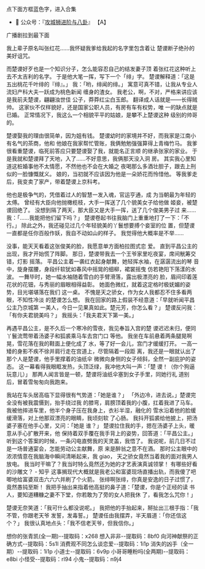 点下面方框蓝色字，进入合集

- 👯 公众号：『[攻城狮进阶与八卦](https://mp.weixin.qq.com/s/uFRiGgJMYHPU2TCAZdHuCg)』
  【A】

广播剧拉到最下面

我上辈子原名叫张红花……我怀疑我爹给我起的名字里包含着让
楚谡断子绝孙的美好诅咒。

而楚谡好歹也是一个知识分子，怎么能容忍自己的结发妻子顶
着张红花这种听上去不太吉利的名字。
于是他大笔一挥，写下一个「绯」字。
楚谡解释道：「这是五出桃花千叶绯的『绯』。」
我：「哟，绯闻的绯。」
寓意可真不错，让我从专业人流妇产科大夫一跃成为桃色新闻
缠身的渣女。
我老公，啊，不对，严格来讲应该是我前夫楚谡，翩翩浊世佳
公子，莽莽红尘白玉郎。
翻译成人话就是——长得贼帅。
这家伙不仅样貌好，还是国家公职人员，有房有车有权势，唯
一的缺点就是已婚。
正常情况下，我这么一个相貌平平的姑娘，是攀不上楚谡这种
级别的帅哥的。

楚谡娶我的理由很简单，因为姐有钱。
楚谡幼时的家境并不好，而我家是江南小有名气的茶商，他和
他娘在我家帮忙管账，我俩勉勉强强算得上青梅竹马。
我爹很看重楚谡，临死前答应只要楚谡娶了我，就能名正言顺
的继承张家的家业。
于是我就和楚谡拜了天地，入了……不好意思，我俩那天没入洞
房。
其实我心里知道这桩婚事他不太情愿，不然他也不会在大婚之
夜喝那么多酒壮胆子，跟去上刑似的一脸慷慨就义。
娘的，当初就不应该因为他是一朵娇花而怜惜他。
等我爹走后，我变卖了家产，带着楚谡上京科考。







他也是极争气的，凭借着过人的智慧一发入魂，官运亨通，成
为当朝最为年轻的太傅。
曾经有大臣向他抛橄榄枝，大手一挥送了几个貌美女子给他做
姬妾，被楚谡回绝了。
没想到隔了两天，那大臣又是大手一挥，送了几个俊美男子过
来……
我：「……我能把他们留下吗？」
楚谡卷起书往我脑门上重重地打了一下：「不行。」
除此之外，我还碰见过几个年轻貌美的丫鬟想要搏个妾室的位
置，但楚谡一直都是任你百般作妖，我自不动如山的样子。
我觉得他大概率是不举……







没事，能天天看着这张俊美的脸，我愿意单方面柏拉图式恋
爱。
直到平昌公主的出现，我才开始慌了阵脚。
那日，楚谡带我去一个王爷家里吃夜宴，席间觥筹交错，灯影
摇落。
平昌公主着一袭红衣起身献舞，她轻挥水袖，在潺潺流出的琴
音中，旋身摆腰，身段纤软犹如春风中摇晃的细柳，裙裳摇曳
仿若艳阳下荡漾的水波。
一舞毕时，她一幅水袖随着雪白的手臂滑落，露出极漂亮的
脸，眉间印着莲花状的花钿，与秀丽的眉眼相得益彰。
她面色微红，就着这定格时极妩媚的姿势，目光堪堪落在我们
这一桌。
不愧是天之骄女，作为女人我都忍不住多看两眼，不知性冷淡
的楚谡怎么想。
我在回家的路上假装不经意道：「早就听闻平昌公主乃京城第
一美人，今日一见果真如此。楚元芳，你怎么看？」
楚谡反问我：「有你夫君貌美吗？」
我摇头：「我夫君天下第一美。」




再遇平昌公主，是不久后一个寒冷的雪夜，我见奉旨入宫的楚
谡迟迟未归，便同丫鬟流莺带着汤婆子和狐裘乘马车去宫门口
等他。
我坐在车前悬着两条腿晃啊晃，雪花落在我的鞋面上便化成了
水，等了好一会儿，宫门才缓缓打开。
一高一矮的身影不疾不徐并肩行走在宫道上，尽管隔着一段距
离，我还是一眼就认出了那个人是楚谡，他手里撑着的油纸伞
微微向身侧的女子倾斜，全然一副庇护的姿态。
这一幕看得我眼眶发热，头顶泛绿，我冲他大叫一声：「楚
谡！（你个狗逼玩意儿）」
那两人闻言皆是一顿，楚谡将油纸伞塞到女子手里，同她行礼
道别后，冒着雪匆匆向我跑来。




我站在车头居高临下显得很有气势道：「她是谁？」
「外边冷，进去说。」楚谡完全没有被我震慑到，抬手绕过我
的膝弯，肩膀顶着我的小腹，扛着我进了马车。
我被他摔进车里，他半个身子压在我身上，衣衫半湿，融化的
雪水沿着他的脸缓缓滑落，对上他那双漂亮的眼睛，我顷刻软
了心肠。
我抖开狐裘给他披上，把汤婆子塞在他手心里，又问：「她是
谁？」
楚谡拉住我的手，摁在汤婆子上头，暖意从手心扩散开来，他
保持着双手覆在我手背上的姿势，回答道：「平昌公主。」
听到这个答案的时候，一条闪电直劈我的天灵盖，我悟了。
我说呢，前几日不过是一场普通宴会，怎能劳动公主献舞，原
来是醉翁之意不在酒。
那时公主眼中的浓浓情意在我脑海中瞬间清晰起来，我 giao，
天之骄女竟然当着我的面对我男人放电。
我当时干嘛了？我当时特么竟然还为她的才艺表演真诚领掌！
有哪些好看的沙雕文？ - 知乎
这事搁现代大概就是我老公和富婆现场直播出轨，而我傻了吧
唧地给富婆双击六六六并刷了个火箭。
张绯啊张绯，你真是安逸的日子过惯了，竟然愚钝至斯！
我把手抽出来指着他高挺的鼻子道：「楚谡，你是个正经的读
书人，要知道糟糠之妻不下堂，你若敢为了旁的女人把我休
了，看我怎么咒你！」




楚谡无奈笑道：「我可什么都没说呢。」
我把他的手抬起来，掰扯出三根手指：「我不管，你跟老天爷
发誓，发毒誓。」
楚谡任由我摆弄，半天眉道：「你还信这个？」
我很认真地点头：「我不信老天爷，但我信你。」



想你的张青凯(全一期)--提取码：x268
想入非非--提取码：8bf0
向河神献祭的正确方式--提取码：5s1l
消费观不同怎么谈恋爱--提取码：1i1p
消失的凶手（全一期）--提取码：1i1p
小道士--提取码：6v9p
小哥哥睡粉吗(全两期)--提取码：e8bi
小怪受--提取码：rl94
小鬼--提取码：n9j4